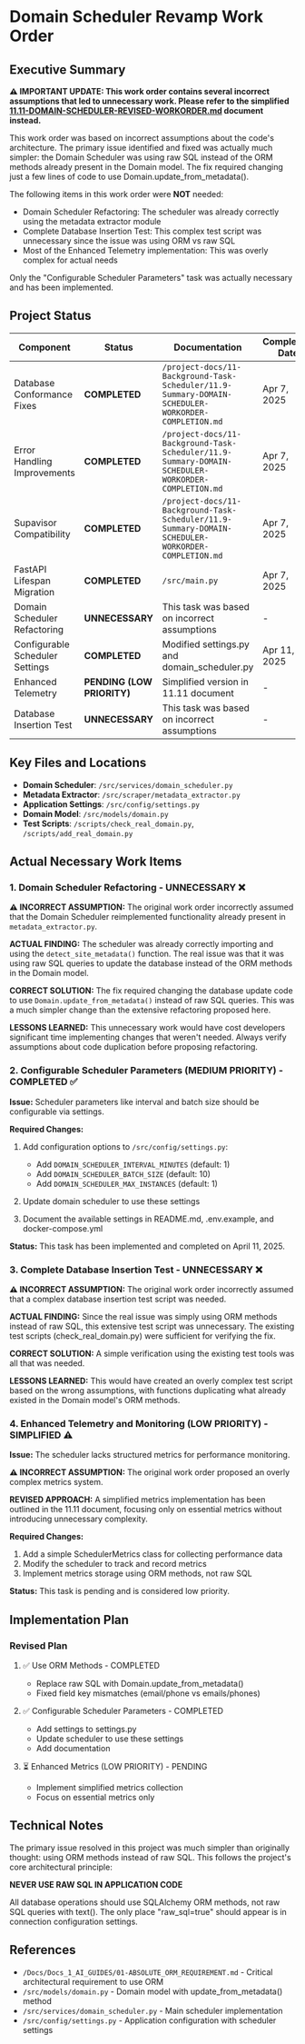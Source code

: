 # Domain Scheduler Revamp Work Order

## Executive Summary

**⚠️ IMPORTANT UPDATE: This work order contains several incorrect assumptions that led to unnecessary work. Please refer to the simplified [11.11-DOMAIN-SCHEDULER-REVISED-WORKORDER.md](./11.11-DOMAIN-SCHEDULER-REVISED-WORKORDER.md) document instead.**

This work order was based on incorrect assumptions about the code's architecture. The primary issue identified and fixed was actually much simpler: the Domain Scheduler was using raw SQL instead of the ORM methods already present in the Domain model. The fix required changing just a few lines of code to use Domain.update_from_metadata().

The following items in this work order were **NOT** needed:

- Domain Scheduler Refactoring: The scheduler was already correctly using the metadata extractor module
- Complete Database Insertion Test: This complex test script was unnecessary since the issue was using ORM vs raw SQL
- Most of the Enhanced Telemetry implementation: This was overly complex for actual needs

Only the "Configurable Scheduler Parameters" task was actually necessary and has been implemented.

## Project Status

| Component                       | Status                     | Documentation                                                                                      | Completion Date |
| ------------------------------- | -------------------------- | -------------------------------------------------------------------------------------------------- | --------------- |
| Database Conformance Fixes      | **COMPLETED**              | `/project-docs/11-Background-Task-Scheduler/11.9-Summary-DOMAIN-SCHEDULER-WORKORDER-COMPLETION.md` | Apr 7, 2025     |
| Error Handling Improvements     | **COMPLETED**              | `/project-docs/11-Background-Task-Scheduler/11.9-Summary-DOMAIN-SCHEDULER-WORKORDER-COMPLETION.md` | Apr 7, 2025     |
| Supavisor Compatibility         | **COMPLETED**              | `/project-docs/11-Background-Task-Scheduler/11.9-Summary-DOMAIN-SCHEDULER-WORKORDER-COMPLETION.md` | Apr 7, 2025     |
| FastAPI Lifespan Migration      | **COMPLETED**              | `/src/main.py`                                                                                     | Apr 7, 2025     |
| Domain Scheduler Refactoring    | **UNNECESSARY**            | This task was based on incorrect assumptions                                                       | -               |
| Configurable Scheduler Settings | **COMPLETED**              | Modified settings.py and domain_scheduler.py                                                       | Apr 11, 2025    |
| Enhanced Telemetry              | **PENDING (LOW PRIORITY)** | Simplified version in 11.11 document                                                               | -               |
| Database Insertion Test         | **UNNECESSARY**            | This task was based on incorrect assumptions                                                       | -               |

## Key Files and Locations

- **Domain Scheduler**: `/src/services/domain_scheduler.py`
- **Metadata Extractor**: `/src/scraper/metadata_extractor.py`
- **Application Settings**: `/src/config/settings.py`
- **Domain Model**: `/src/models/domain.py`
- **Test Scripts**: `/scripts/check_real_domain.py`, `/scripts/add_real_domain.py`

## Actual Necessary Work Items

### 1. Domain Scheduler Refactoring - UNNECESSARY ❌

**⚠️ INCORRECT ASSUMPTION:** The original work order incorrectly assumed that the Domain Scheduler reimplemented functionality already present in `metadata_extractor.py`.

**ACTUAL FINDING:** The scheduler was already correctly importing and using the `detect_site_metadata()` function. The real issue was that it was using raw SQL queries to update the database instead of the ORM methods in the Domain model.

**CORRECT SOLUTION:** The fix required changing the database update code to use `Domain.update_from_metadata()` instead of raw SQL queries. This was a much simpler change than the extensive refactoring proposed here.

**LESSONS LEARNED:** This unnecessary work would have cost developers significant time implementing changes that weren't needed. Always verify assumptions about code duplication before proposing refactoring.

### 2. Configurable Scheduler Parameters (MEDIUM PRIORITY) - COMPLETED ✅

**Issue:** Scheduler parameters like interval and batch size should be configurable via settings.

**Required Changes:**

1. Add configuration options to `/src/config/settings.py`:

   - Add `DOMAIN_SCHEDULER_INTERVAL_MINUTES` (default: 1)
   - Add `DOMAIN_SCHEDULER_BATCH_SIZE` (default: 10)
   - Add `DOMAIN_SCHEDULER_MAX_INSTANCES` (default: 1)

2. Update domain scheduler to use these settings
3. Document the available settings in README.md, .env.example, and docker-compose.yml

**Status:** This task has been implemented and completed on April 11, 2025.

### 3. Complete Database Insertion Test - UNNECESSARY ❌

**⚠️ INCORRECT ASSUMPTION:** The original work order incorrectly assumed that a complex database insertion test script was needed.

**ACTUAL FINDING:** Since the real issue was simply using ORM methods instead of raw SQL, this extensive test script was unnecessary. The existing test scripts (check_real_domain.py) were sufficient for verifying the fix.

**CORRECT SOLUTION:** A simple verification using the existing test tools was all that was needed.

**LESSONS LEARNED:** This would have created an overly complex test script based on the wrong assumptions, with functions duplicating what already existed in the Domain model's ORM methods.

### 4. Enhanced Telemetry and Monitoring (LOW PRIORITY) - SIMPLIFIED ⚠️

**Issue:** The scheduler lacks structured metrics for performance monitoring.

**⚠️ INCORRECT ASSUMPTION:** The original work order proposed an overly complex metrics system.

**REVISED APPROACH:** A simplified metrics implementation has been outlined in the 11.11 document, focusing only on essential metrics without introducing unnecessary complexity.

**Required Changes:**

1. Add a simple SchedulerMetrics class for collecting performance data
2. Modify the scheduler to track and record metrics
3. Implement metrics storage using ORM methods, not raw SQL

**Status:** This task is pending and is considered low priority.

## Implementation Plan

### Revised Plan

1. ✅ Use ORM Methods - COMPLETED

   - Replace raw SQL with Domain.update_from_metadata()
   - Fixed field key mismatches (email/phone vs emails/phones)

2. ✅ Configurable Scheduler Parameters - COMPLETED

   - Add settings to settings.py
   - Update scheduler to use these settings
   - Add documentation

3. ⏳ Enhanced Metrics (LOW PRIORITY) - PENDING
   - Implement simplified metrics collection
   - Focus on essential metrics only

## Technical Notes

The primary issue resolved in this project was much simpler than originally thought: using ORM methods instead of raw SQL. This follows the project's core architectural principle:

**NEVER USE RAW SQL IN APPLICATION CODE**

All database operations should use SQLAlchemy ORM methods, not raw SQL queries with text(). The only place "raw_sql=true" should appear is in connection configuration settings.

## References

- `/Docs/Docs_1_AI_GUIDES/01-ABSOLUTE_ORM_REQUIREMENT.md` - Critical architectural requirement to use ORM
- `/src/models/domain.py` - Domain model with update_from_metadata() method
- `/src/services/domain_scheduler.py` - Main scheduler implementation
- `/src/config/settings.py` - Application configuration with scheduler settings
